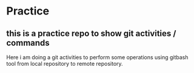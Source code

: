 # Practice
## this is a practice repo to show git activities / commands

Here i am doing a git activities to perform some operations using gitbash tool from local repository to remote repository.

